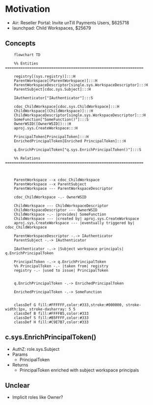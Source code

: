 # Motivation

- Air: Reseller Portal: Invite unTill Payments Users, $625718
- launchpad: Child Workspaces, $25679

## Concepts

```mermaid
    flowchart TD

    %% Entities ===============================================================

    registry[(sys.registry)]:::H
    ParentWorkspace[(ParentWorkspace)]:::H
    ParentWorkspaceDescriptor[single.sys.WorkspaceDescriptor]:::H
    ParentSubject[cdoc.sys.Subject]:::H

    IAuthenticator["IAuthenticator"]:::S

    cdoc_ChildWorkspace[cdoc.sys.ChildWorkspace]:::H
    ChildWorkspace[(ChildWorkspace)]:::H
    ChildWorkspaceDescriptor[single.sys.WorkspaceDescriptor]:::H
    SomeFunction["SomeFunction()"]:::S
    OwnerWSID([OwnerWSID]):::H
    aproj.sys.CreateWorkspace:::H

    PrincipalToken[PrincipalToken]:::H
    EnrichedPrincipalToken[Enriched PrincipalToken]:::H

    q.EnrichPrincipalToken["q.sys.EnrichPrincipalToken()"]:::S

    %% Relations ===============================================================



    ParentWorkspace --x cdoc_ChildWorkspace
    ParentWorkspace --x ParentSubject
    ParentWorkspace --- ParentWorkspaceDescriptor

    cdoc_ChildWorkspace -.- OwnerWSID

    ChildWorkspace --- ChildWorkspaceDescriptor
    ChildWorkspaceDescriptor --- OwnerWSID
    ChildWorkspace -.- |provides| SomeFunction
    ChildWorkspace --- |created by| aproj.sys.CreateWorkspace
    aproj.sys.CreateWorkspace --- |eventually triggered by| cdoc_ChildWorkspace

    ParentWorkspaceDescriptor -.-> IAuthenticator
    ParentSubject -.-> IAuthenticator

    IAuthenticator -.-> |Subject workspace principals| q.EnrichPrincipalToken

    PrincipalToken -.-> q.EnrichPrincipalToken
    %% PrincipalToken -.- |taken from| registry
    registry -.- |used to issue| PrincipalToken


    q.EnrichPrincipalToken -.-> EnrichedPrincipalToken

    EnrichedPrincipalToken -.-> SomeFunction


    classDef G fill:#FFFFFF,color:#333,stroke:#000000, stroke-width:1px, stroke-dasharray: 5 5
    classDef B fill:#FFFFB5,color:#333
    classDef S fill:#B5FFFF,color:#333
    classDef H fill:#C9E7B7,color:#333

```

## c.sys.EnrichPrincipalToken()

- AuthZ: role.sys.Subject
- Params
  - PrincipalToken
- Returns
  - PrincipalToken enriched with subject workspace principals

## Unclear

- Implicit roles like Owner?
